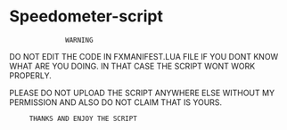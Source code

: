 # Speedometer-script

                  WARNING

DO NOT EDIT THE CODE IN FXMANIFEST.LUA FILE IF YOU DONT KNOW WHAT ARE YOU DOING. IN THAT CASE THE SCRIPT WONT WORK PROPERLY.

PLEASE DO NOT UPLOAD THE SCRIPT ANYWHERE ELSE WITHOUT MY PERMISSION AND ALSO DO NOT CLAIM THAT IS YOURS.

         THANKS AND ENJOY THE SCRIPT
